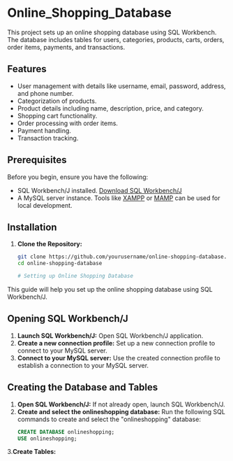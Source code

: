 # Online_Shopping_Database
This project sets up an online shopping database using SQL Workbench. The database includes tables for users, categories, products, carts, orders, order items, payments, and transactions.


## Features
- User management with details like username, email, password, address, and phone number.
- Categorization of products.
- Product details including name, description, price, and category.
- Shopping cart functionality.
- Order processing with order items.
- Payment handling.
- Transaction tracking.

## Prerequisites
Before you begin, ensure you have the following:
- SQL Workbench/J installed. [Download SQL Workbench/J](http://www.sql-workbench.eu/)
- A MySQL server instance. Tools like [XAMPP](https://www.apachefriends.org/index.html) or [MAMP](https://www.mamp.info/en/) can be used for local development.

## Installation

1. **Clone the Repository:**
   ```sh
   git clone https://github.com/yourusername/online-shopping-database.git
   cd online-shopping-database

   # Setting up Online Shopping Database

This guide will help you set up the online shopping database using SQL Workbench/J.

## Opening SQL Workbench/J

1. **Launch SQL Workbench/J:** Open SQL Workbench/J application.
2. **Create a new connection profile:** Set up a new connection profile to connect to your MySQL server.
3. **Connect to your MySQL server:** Use the created connection profile to establish a connection to your MySQL server.

## Creating the Database and Tables

1. **Open SQL Workbench/J:** If not already open, launch SQL Workbench/J.
2. **Create and select the onlineshopping database:** Run the following SQL commands to create and select the "onlineshopping" database:
   ```sql
   CREATE DATABASE onlineshopping;
   USE onlineshopping;
3.**Create Tables:**

   

   
